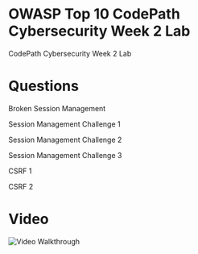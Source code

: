 # OWASP Top 10 CodePath Cybersecurity Week 2 Lab
CodePath Cybersecurity Week 2 Lab
# Questions
Broken Session Management

Session Management Challenge 1

Session Management Challenge 2

Session Management Challenge 3

CSRF 1

CSRF 2


# Video

<img src='https://imgur.com/a/SHsruGm' title='Video Walkthrough' width='' alt='Video Walkthrough' />

